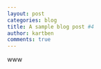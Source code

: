 ```yaml
---
layout: post
categories: blog
title: A sample blog post #4
author: kartben
comments: true
---
```

www